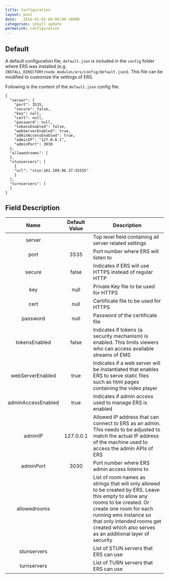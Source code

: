 ```yaml
---
title: Configuration
layout: post
date:   2016-01-01 00:00:00 +0000
categories: jekyll update
permalink: configuration
---
```


## Default

A default configuration file, `default.json` is included in the `config` folder where ERS was installed (e.g. `INSTALL_DIRECTORY/node_modules/ers/config/default.json`). This file can be modified to customize the settings of ERS.

Following is the content of the `default.json` config file:

    {
      "server": {
        "port": 3535,
        "secure": false,
        "key": null,
        "cert": null,
        "password": null,
        "tokensEnabled": false,
        "webServerEnabled": true,
        "adminAccessEnabled": true,
        "adminIP": "127.0.0.1",
        "adminPort": 3030
      },
      "allowedrooms": [
      ],
      "stunservers": [
        {
        "url": "stun:162.209.96.37:55555"
        }
      ],
      "turnservers": [
      ]
    }



## Field Description

|      **Name**      | **Default Value** | **Description**                          |
| :----------------: | :---------------: | ---------------------------------------- |
|       server       |                   | Top level field containing all server related settings |
|        port        |       3535        | Port number where ERS will listen to     |
|       secure       |       false       | Indicates if ERS will use HTTPS instead of regular HTTP |
|        key         |       null        | Private Key file to be used for HTTPS    |
|        cert        |       null        | Certificate file to be used for HTTPS    |
|      password      |       null        | Password of the certificate file         |
|   tokensEnabled    |       false       | Indicates if tokens (a security mechanism) is enabled. This limits viewers who can access available streams of EMS |
|  webServerEnabled  |       true        | Indicates if a web server will be instantiated that enables ERS to serve static files such as html pages containing the video player |
| adminAccessEnabled |       true        | Indicates if admin access used to manage ERS is enabled |
|      adminIP       |     127.0.0.1     | Allowed IP address that can connect to ERS as an admin. This needs to be adjusted to match the actual IP address of the machine used to access the admin APIs of ERS |
|     adminPort      |       3030        | Port number where ERS admin access listens to |
|    allowedrooms    |                   | List of room names as strings that will only allowed to be created by ERS. Leave this empty to allow any rooms to be created. Or create one room for each running ems instance so that only intended rooms get created which also serves as an additional layer of security |
|    stunservers     |                   | List of STUN servers that ERS can use    |
|    turnservers     |                   | List of TURN servers that ERS can use    |

